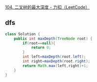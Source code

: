[104. 二叉树的最大深度 - 力扣（LeetCode）](https://leetcode.cn/problems/maximum-depth-of-binary-tree/description/)





## dfs

```java
class Solution {
    public int maxDepth(TreeNode root) {
        if(root==null){
            return 0;
        }
        int left=maxDepth(root.left);
        int right=maxDepth(root.right);
        return Math.max(left,right)+1;
    }
}
```